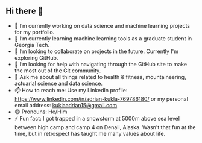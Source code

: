 ## Hi there 👋

- 🔭 I’m currently working on data science and machine learning projects for my portfolio. 
- 🌱 I’m currently learning machine learning tools as a graduate student in Georgia Tech.
- 👯 I’m looking to collaborate on projects in the future. Currently I'm exploring GitHub.
- 🤔 I’m looking for help with navigating through the GitHub site to make the most out of the Git community.
- 💬 Ask me about all things related to health & fitness, mountaineering, actuarial science and data science.
- 📫 How to reach me: Use my LinkedIn profile: https://www.linkedin.com/in/adrian-kukla-769786180/ or my personal email address: kuklaadrian15@gmail.com
- 😄 Pronouns: He/Him
- ⚡ Fun fact: I got trapped in a snowstorm at 5000m above sea level between high camp and camp 4 on Denali, Alaska. Wasn't that fun at the time, but in retrospect has taught me many values about life.

<!--
**AdrianKuklaPL/AdrianKuklaPL** is a ✨ _special_ ✨ repository because its `README.md` (this file) appears on your GitHub profile.

---
